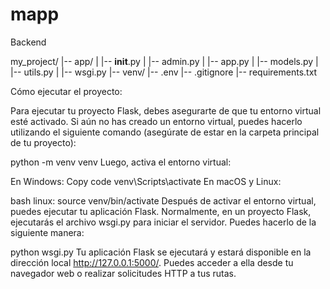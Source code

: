# mapp
Backend

my_project/
|-- app/
|   |-- __init__.py
|   |-- admin.py
|   |-- app.py
|   |-- models.py
|   |-- utils.py
|   |-- wsgi.py
|-- venv/
|-- .env
|-- .gitignore
|-- requirements.txt

Cómo ejecutar el proyecto:

Para ejecutar tu proyecto Flask, debes asegurarte de que tu entorno virtual esté activado. 
Si aún no has creado un entorno virtual, puedes hacerlo utilizando el siguiente comando 
(asegúrate de estar en la carpeta principal de tu proyecto):

python -m venv venv
Luego, activa el entorno virtual:

En Windows:
Copy code
venv\Scripts\activate
En macOS y Linux:

bash linux:
source venv/bin/activate
Después de activar el entorno virtual, puedes ejecutar tu aplicación Flask. 
Normalmente, en un proyecto Flask, ejecutarás el archivo wsgi.py para iniciar el servidor. 
Puedes hacerlo de la siguiente manera:

python wsgi.py
Tu aplicación Flask se ejecutará y estará disponible en la dirección 
local http://127.0.0.1:5000/. Puedes acceder a ella desde tu navegador web o 
realizar solicitudes HTTP a tus rutas.

